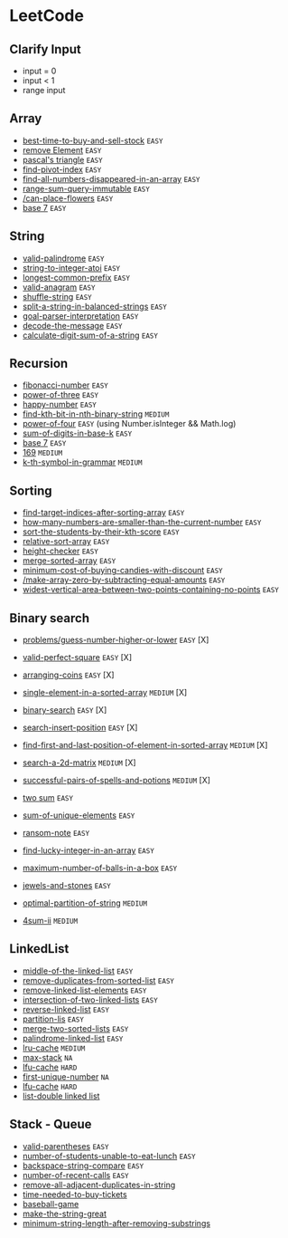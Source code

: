 # LeetCode

## Clarify Input

- input = 0
- input < 1
- range input

## Array

- [best-time-to-buy-and-sell-stock](https://leetcode.com/problems/best-time-to-buy-and-sell-stock/) `EASY`
- [remove Element](https://leetcode.com/problems/remove-element/description/) `EASY`
- [pascal's triangle](https://leetcode.com/problems/pascals-triangle/description/) `EASY`
- [find-pivot-index](https://leetcode.com/problems/find-pivot-index/description/) `EASY`
- [find-all-numbers-disappeared-in-an-array](https://leetcode.com/problems/find-all-numbers-disappeared-in-an-array/description/) `EASY`
- [range-sum-query-immutable](https://leetcode.com/problems/range-sum-query-immutable/description/) `EASY`
- [/can-place-flowers](https://leetcode.com/problems/can-place-flowers/description/) `EASY`
- [base 7](https://leetcode.com/problems/base-7/description/) `EASY`

## String

- [valid-palindrome](https://leetcode.com/problems/valid-palindrome/description/) `EASY`
- [string-to-integer-atoi](https://leetcode.com/problems/string-to-integer-atoi/description/) `EASY`
- [longest-common-prefix](https://leetcode.com/problems/longest-common-prefix/description/) `EASY`
- [valid-anagram](https://leetcode.com/problems/valid-anagram/description/) `EASY`
- [shuffle-string](https://leetcode.com/problems/shuffle-string/description/) `EASY`
- [split-a-string-in-balanced-strings](https://leetcode.com/problems/split-a-string-in-balanced-strings/description/) `EASY`
- [goal-parser-interpretation](https://leetcode.com/problems/goal-parser-interpretation/description/) `EASY`
- [decode-the-message](https://leetcode.com/problems/decode-the-message/description/) `EASY`
- [calculate-digit-sum-of-a-string](https://leetcode.com/problems/calculate-digit-sum-of-a-string/description/) `EASY`

## Recursion

- [fibonacci-number](https://leetcode.com/problems/fibonacci-number/description/) `EASY`
- [power-of-three](https://leetcode.com/problems/power-of-three/description/) `EASY`
- [happy-number](https://leetcode.com/problems/happy-number/description/) `EASY`
- [find-kth-bit-in-nth-binary-string](https://leetcode.com/problems/find-kth-bit-in-nth-binary-string/description/) `MEDIUM`
- [power-of-four](https://leetcode.com/problems/power-of-four/description/) `EASY` (using Number.isInteger && Math.log)
- [sum-of-digits-in-base-k](https://leetcode.com/problems/sum-of-digits-in-base-k/description/) `EASY`
- [base 7](https://leetcode.com/problems/base-7/description/) `EASY`
- [169](https://www.lintcode.com/problem/169/) `MEDIUM`
- [k-th-symbol-in-grammar](https://leetcode.com/problems/k-th-symbol-in-grammar/description//) `MEDIUM`

## Sorting

- [find-target-indices-after-sorting-array](https://leetcode.com/problems/find-target-indices-after-sorting-array/description/) `EASY`
- [how-many-numbers-are-smaller-than-the-current-number](https://leetcode.com/problems/how-many-numbers-are-smaller-than-the-current-number/) `EASY`
- [sort-the-students-by-their-kth-score](https://leetcode.com/problems/sort-the-students-by-their-kth-score/description/) `EASY`
- [relative-sort-array](https://leetcode.com/problems/relative-sort-array/description/) `EASY`
- [height-checker](https://leetcode.com/problems/height-checker/description/) `EASY`
- [merge-sorted-array](https://leetcode.com/problems/merge-sorted-array/description/) `EASY`
- [minimum-cost-of-buying-candies-with-discount](https://leetcode.com/problems/minimum-cost-of-buying-candies-with-discount/description/) `EASY`
- [/make-array-zero-by-subtracting-equal-amounts](https://leetcode.com/problems/make-array-zero-by-subtracting-equal-amounts/description/) `EASY`
- [widest-vertical-area-between-two-points-containing-no-points](https://leetcode.com/problems/widest-vertical-area-between-two-points-containing-no-points/description/) `EASY`

## Binary search

- [problems/guess-number-higher-or-lower](https://leetcode.com/problems/guess-number-higher-or-lower/description/) `EASY` [X]
- [valid-perfect-square](https://leetcode.com/problems/valid-perfect-square/description/) `EASY` [X]
- [arranging-coins](https://leetcode.com/problems/arranging-coins/description/) `EASY` [X]
- [single-element-in-a-sorted-array](https://leetcode.com/problems/single-element-in-a-sorted-array/description/) `MEDIUM` [X]
- [binary-search](https://leetcode.com/problems/binary-search/description/) `EASY` [X]
- [search-insert-position](https://leetcode.com/problems/search-insert-position/description/) `EASY` [X]
- [find-first-and-last-position-of-element-in-sorted-array](https://leetcode.com/problems/find-first-and-last-position-of-element-in-sorted-array/description/) `MEDIUM` [X]
- [search-a-2d-matrix](https://leetcode.com/problems/search-a-2d-matrix/description/) `MEDIUM` [X]
- [successful-pairs-of-spells-and-potions](https://leetcode.com/problems/successful-pairs-of-spells-and-potions/description/) `MEDIUM` [X]

- [two sum](https://leetcode.com/problems/two-sum/description/) `EASY`
- [sum-of-unique-elements](https://leetcode.com/problems/sum-of-unique-elements/description/) `EASY`
- [ransom-note](https://leetcode.com/problems/ransom-note/description/) `EASY`
- [find-lucky-integer-in-an-array](https://leetcode.com/problems/find-lucky-integer-in-an-array/) `EASY`
- [maximum-number-of-balls-in-a-box](https://leetcode.com/problems/maximum-number-of-balls-in-a-box/) `EASY`
- [jewels-and-stones](https://leetcode.com/problems/jewels-and-stones/) `EASY`
- [optimal-partition-of-string](https://leetcode.com/problems/optimal-partition-of-string/description/) `MEDIUM`
- [4sum-ii](https://leetcode.com/problems/4sum-ii/description/) `MEDIUM`

## LinkedList

- [middle-of-the-linked-list](https://leetcode.com/problems/middle-of-the-linked-list/description/) `EASY`
- [remove-duplicates-from-sorted-list](https://leetcode.com/problems/remove-duplicates-from-sorted-list/description/) `EASY`
- [remove-linked-list-elements](https://leetcode.com/problems/remove-linked-list-elements/description/) `EASY`
- [intersection-of-two-linked-lists](https://leetcode.com/problems/intersection-of-two-linked-lists/description/) `EASY`
- [reverse-linked-list](https://leetcode.com/problems/reverse-linked-list/description/) `EASY`
- [partition-lis](https://leetcode.com/problems/partition-list/description/) `EASY`
- [merge-two-sorted-lists](https://leetcode.com/problems/merge-two-sorted-lists/description/) `EASY`
- [palindrome-linked-list](https://leetcode.com/problems/palindrome-linked-list/description/) `EASY`
- [lru-cache](https://leetcode.com/problems/lru-cache/description/) `MEDIUM`
- [max-stack](https://leetcode.com/problems/max-stack/description/) `NA`
- [lfu-cache](https://leetcode.com/problems/lfu-cache/description/) `HARD`
- [first-unique-number](https://leetcode.com/problems/first-unique-number/description/) `NA`
- [lfu-cache](https://leetcode.com/problems/lfu-cache/description/) `HARD`
- [list-double linked list](https://leetcode.com/problem-list/doubly-linked-list/)

## Stack - Queue

- [valid-parentheses](https://leetcode.com/problems/valid-parentheses/description/) `EASY`
- [number-of-students-unable-to-eat-lunch](https://leetcode.com/problems/number-of-students-unable-to-eat-lunch/description/) `EASY`
- [backspace-string-compare](https://leetcode.com/problems/backspace-string-compare/description/) `EASY`
- [number-of-recent-calls](https://leetcode.com/problems/number-of-recent-calls/description/) `EASY`
- [remove-all-adjacent-duplicates-in-string](https://leetcode.com/problems/remove-all-adjacent-duplicates-in-string/description/)
- [time-needed-to-buy-tickets](https://leetcode.com/problems/time-needed-to-buy-tickets/)
- [baseball-game](https://leetcode.com/problems/baseball-game/description/)
- [make-the-string-great](https://leetcode.com/problems/make-the-string-great/description/)
- [minimum-string-length-after-removing-substrings](https://leetcode.com/problems/minimum-string-length-after-removing-substrings/description/)
